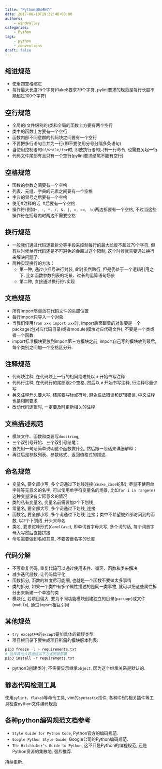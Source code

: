 ```yaml
---
title: "Python编码规范"
date: 2017-06-10T19:32:48+08:00
authors:
    - windvalley
categories:
    - Python
tags:
    - python
    - conventions
draft: false
---
```


## 缩进规范

- 使用四空格缩进
- 每行最大长度`79`个字符(flake8要求79个字符, pylint要求的规范是每行长度不能超过100个字符)

## 空行规范

- 全局的(文件级别的)类和全局的函数上方要有两个空行
- 类中的函数上方要有一个空行
- 函数内部不同意群的代码块之间要有一个空行
- 不要把多行语句合并为一行(即不要使用分号分隔多条语句)
- 当使用控制语句`if/while/for`时, 即使执行语句只有一行命令, 也需要另起一行
- 代码文件尾部有且只有一个空行(pylint要求结尾不能有空行)

## 空格规范

- 函数的参数之间要有一个空格
- 列表、元组、字典的元素之间要有一个空格
- 字典的冒号之后要有一个空格
- 使用#注释的话, #后要有一个空格
- 操作符(例如`+, -, *, /, &, |, =, ==, !=`)两边都要有一个空格, 不过当这些操作符在括号内时两边不需要空格

## 换行规范

- 一般我们通过代码逻辑拆分等手段来控制每行的最大长度不超过79个字符, 但有些时候单行代码还是不可避免的会超过这个限制, 这个时候就需要通过换行来解决问题了.
- 两种实现换行的方法：
  - 第一种, 通过小括号进行封装, 此时虽然跨行, 但是仍处于一个逻辑引用之下. 比如函数参数列表的场景、过长的运算语句场景
  - 第二种, 直接通过换行符`\`实现

## 文档规范

- 所有import尽量放在代码文件的头部位置
- 每行import只导入一个对象
- 当我们使用`from xxx import xxx`时, import后面跟着的对象要是一个package(包对应代码目录)或者module(模块对应代码文件), 不要是一个类或者一个函数
- import标准模块要放到import第三方模块之前, import自己写的模块放到最后, 每个类别之间加一个空格区分开.

## 注释规范

- 代码块注释, 在代码块上一行的相同缩进处以 `#` 开始书写注释
- 代码行注释, 在代码行的尾部跟`2`个空格, 然后以 `#` 开始书写注释, 行注释尽量少写
- 英文注释开头要大写, 结尾要写标点符号, 避免语法错误和逻辑错误, 中文注释也是相同要求
- 改动代码逻辑时, 一定要及时更新相关的注释

## 文档描述规范

- 模块文件、函数和类要写`docstring`;
- 三个双引号开始、三个双引号结尾；
- 首先用一句话简单说明这个函数做什么, 然后跟一段话来详细解释；
- 再往后是参数列表、参数格式、返回值格式的描述.

## 命名规范

- 变量名, 要全部小写, 多个词通过下划线连接(`snake_case`蛇形), 尽量不使用单字符等无意义的名字, 可以使用单字符变量名的场景, 比如`for i in range(n)`这种变量没有实际意义的情况
- 类的私有变量名, 变量名前需要加`2`个下划线`_`
- 常量名, 要全部大写, 多个词通过下划线`_`连接
- 函数名, 要全部小写, 多个词通过下划线`_`连接；类中不希望被外部访问到的函数, 以`2`个下划线`_`开头来命名
- 类名, 要求驼峰形式(`CamelCase`), 即单词首字母大写, 多个词的话, 每个词首字母大写然后直接拼接
- 命名需要做到名如其意, 不要吝啬名字的长度

## 代码分解

- 不写重复代码, 重复代码可以通过使用条件、循环、函数和类来解决
- 减少迭代层数, 让代码扁平化
- 函数拆分, 函数的粒度尽可能细, 也就是一个函数不要做太多事情
- 类的拆分, 如果一个类中有多个属性描述的是同一类事物, 就可以把这些属性拆分出来新建一个单独的类
- 模块化, 若项目偏大, 要为不同功能模块创建独立的目录(`package`)或文件(`module`), 通过`import`相互引用

## 其他规范

- `try except`中的`except`要加具体的错误类型.
- 项目根目录下要生成项目所需的模块版本列表:

```python
pip3 freeze -l > requirements.txt
# 这样其他人可通过如下方式安装部署
pip3 install -r requirements.txt
```

- python3创建类时, 不需要显示继承`object`, 因为这个继承关系是默认的.

## 静态代码检测工具

使用`pylint`、`flake8`等命令工具, vim的`syntastic`插件, 各种IDE的相关插件等工具检查python文件编码规范.

## 各种python编码规范文档参考

- `Style Guide for Python Code`, Python官方的编码规范.
- `Google Python Style Guide`, Google公司的Python编码规范.
- `The Hitchhiker’s Guide to Python`, 这不只是Python的编程规范, 还是Python资源的集散地, 强烈推荐.

持续更新...
